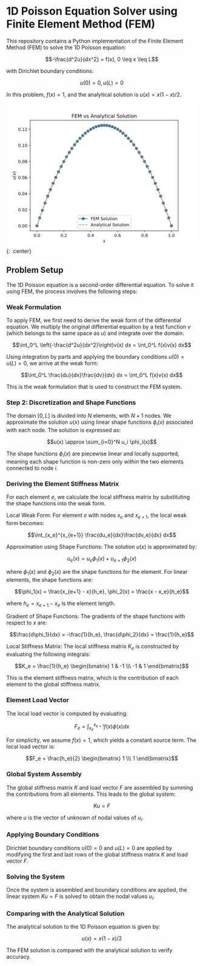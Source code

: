 1D Poisson Equation Solver using Finite Element Method (FEM)
============================================================

This repository contains a Python implementation of the Finite Element Method (FEM) to solve the 1D Poisson equation:

$$-\frac{d^2u}{dx^2} = f(x), 0 \leq x \leq L$$

with Dirichlet boundary conditions:

$$u(0) = 0, u(L) = 0$$

In this problem, $f(x) = 1$, and the analytical solution is $u(x) = x(1-x)/2$.

![Poisson Equation Diagram](FEM.svg){: .center}

Problem Setup
-------------

The 1D Poisson equation is a second-order differential equation. To solve it using FEM, the process involves the following steps:

### Weak Formulation

To apply FEM, we first need to derive the weak form of the differential equation. We multiply the original differential equation by a test function $v$ (which belongs to the same space as $u$) and integrate over the domain:

$$\int_0^L \left(-\frac{d^2u}{dx^2}\right)v(x) dx = \int_0^L f(x)v(x) dx$$

Using integration by parts and applying the boundary conditions $u(0) = u(L) = 0$, we arrive at the weak form:

$$\int_0^L \frac{du}{dx}\frac{dv}{dx} dx = \int_0^L f(x)v(x) dx$$

This is the weak formulation that is used to construct the FEM system.

### Step 2: Discretization and Shape Functions

The domain $[0, L]$ is divided into $N$ elements, with $N+1$ nodes. We approximate the solution $u(x)$ using linear shape functions $\phi_i(x)$ associated with each node. The solution is expressed as:

$$u(x) \approx \sum_{i=0}^N u_i \phi_i(x)$$

The shape functions $\phi_i(x)$ are piecewise linear and locally supported, meaning each shape function is non-zero only within the two elements connected to node $i$.

### Deriving the Element Stiffness Matrix

For each element $e$, we calculate the local stiffness matrix by substituting the shape functions into the weak form.

Local Weak Form: For element $e$ with nodes $x_e$ and $x_{e+1}$, the local weak form becomes:

$$\int_{x_e}^{x_{e+1}} \frac{du_e}{dx}\frac{dv_e}{dx} dx$$

Approximation using Shape Functions: The solution $u(x)$ is approximated by:

$$u_e(x) = u_e \phi_1(x) + u_{e+1} \phi_2(x)$$

where $\phi_1(x)$ and $\phi_2(x)$ are the shape functions for the element. For linear elements, the shape functions are:

$$\phi_1(x) = \frac{x_{e+1} - x}{h_e}, \phi_2(x) = \frac{x - x_e}{h_e}$$

where $h_e = x_{e+1} - x_e$ is the element length.

Gradient of Shape Functions: The gradients of the shape functions with respect to $x$ are:

$$\frac{d\phi_1}{dx} = -\frac{1}{h_e}, \frac{d\phi_2}{dx} = \frac{1}{h_e}$$

Local Stiffness Matrix: The local stiffness matrix $K_e$ is constructed by evaluating the following integrals:

$$K_e = \frac{1}{h_e} \begin{bmatrix} 1 & -1 \\\ -1 & 1 \end{bmatrix}$$

This is the element stiffness matrix, which is the contribution of each element to the global stiffness matrix.

### Element Load Vector

The local load vector is computed by evaluating:

$$F_e = \int_{x_e}^{x_{e+1}} f(x) \phi(x) dx$$

For simplicity, we assume $f(x) = 1$, which yields a constant source term. The local load vector is:

$$F_e = \frac{h_e}{2} \begin{bmatrix} 1 \\\ 1 \end{bmatrix}$$

### Global System Assembly

The global stiffness matrix $K$ and load vector $F$ are assembled by summing the contributions from all elements. This leads to the global system:

$$Ku = F$$

where $u$ is the vector of unknown of nodal values of $u_i$.
### Applying Boundary Conditions

Dirichlet boundary conditions $u(0) = 0$ and $u(L) = 0$ are applied by modifying the first and last rows of the global stiffness matrix $K$ and load vector $F$.

### Solving the System

Once the system is assembled and boundary conditions are applied, the linear system $Ku = F$ is solved to obtain the nodal values $u_i$.

### Comparing with the Analytical Solution

The analytical solution to the 1D Poisson equation is given by:

$$u(x) = x(1-x)/2$$

The FEM solution is compared with the analytical solution to verify accuracy.